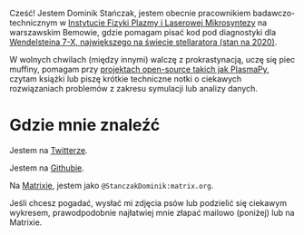<!--
.. title: O mnie
.. slug: about
.. date: 2017-06-30 11:58:23 UTC+02:00
.. tags: 
.. category: 
.. link: 
.. description: 
.. type: text
-->

Cześć! Jestem Dominik Stańczak, jestem obecnie pracownikiem
badawczo-technicznym w [Instytucie Fizyki Plazmy i Laserowej
Mikrosyntezy](https://www.ifpilm.pl/) na
warszawskim Bemowie, gdzie pomagam pisać kod pod diagnostyki dla [Wendelsteina
7-X, największego na świecie
stellaratora (stan na 2020)](https://en.wikipedia.org/wiki/Wendelstein_7-X).

W wolnych chwilach (między innymi) walczę z prokrastynacją, uczę się piec muffiny, pomagam przy
[projektach open-source takich jak PlasmaPy](http://plasmapy.org/), czytam książki lub piszę
krótkie techniczne notki o ciekawych rozwiązaniach problemów z zakresu
symulacji lub analizy danych.

# Gdzie mnie znaleźć

Jestem na [Twitterze](https://twitter.com/StanczakDominik).

Jestem na [Githubie](https://github.com/StanczakDominik).

Na [Matrixie](https://element.io/), jestem jako `@StanczakDominik:matrix.org`.

Jeśli chcesz pogadać, wysłać mi zdjęcia psów lub podzielić się ciekawym
wykresem, prawodpodobnie najłatwiej mnie złapać mailowo (poniżej) lub na
Matrixie.
